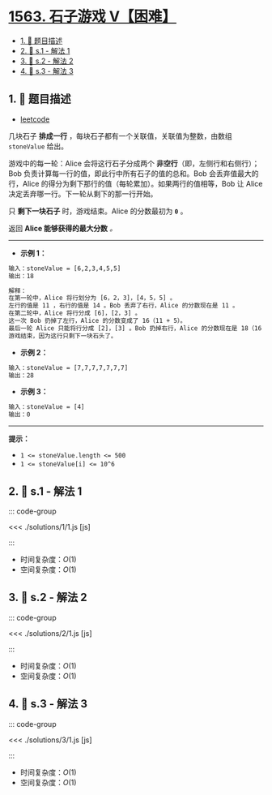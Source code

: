 # [1563. 石子游戏 V【困难】](https://github.com/tnotesjs/TNotes.leetcode/tree/main/notes/1563.%20%E7%9F%B3%E5%AD%90%E6%B8%B8%E6%88%8F%20V%E3%80%90%E5%9B%B0%E9%9A%BE%E3%80%91)

<!-- region:toc -->

- [1. 📝 题目描述](#1--题目描述)
- [2. 🎯 s.1 - 解法 1](#2--s1---解法-1)
- [3. 🎯 s.2 - 解法 2](#3--s2---解法-2)
- [4. 🎯 s.3 - 解法 3](#4--s3---解法-3)

<!-- endregion:toc -->

## 1. 📝 题目描述

- [leetcode](https://leetcode.cn/problems/stone-game-v/)

几块石子 **排成一行** ，每块石子都有一个关联值，关联值为整数，由数组 `stoneValue` 给出。

游戏中的每一轮：Alice 会将这行石子分成两个 **非空行**（即，左侧行和右侧行）；Bob 负责计算每一行的值，即此行中所有石子的值的总和。Bob 会丢弃值最大的行，Alice 的得分为剩下那行的值（每轮累加）。如果两行的值相等，Bob 让 Alice 决定丢弃哪一行。下一轮从剩下的那一行开始。

只 **剩下一块石子** 时，游戏结束。Alice 的分数最初为 **`0`** 。

返回 **Alice 能够获得的最大分数** _。_

---

- **示例 1：**

```txt
输入：stoneValue = [6,2,3,4,5,5]
输出：18

解释：
在第一轮中，Alice 将行划分为 [6，2，3]，[4，5，5] 。
左行的值是 11 ，右行的值是 14 。Bob 丢弃了右行，Alice 的分数现在是 11 。
在第二轮中，Alice 将行分成 [6]，[2，3] 。
这一次 Bob 扔掉了左行，Alice 的分数变成了 16（11 + 5）。
最后一轮 Alice 只能将行分成 [2]，[3] 。Bob 扔掉右行，Alice 的分数现在是 18（16 + 2）。
游戏结束，因为这行只剩下一块石头了。
```

- **示例 2：**

```txt
输入：stoneValue = [7,7,7,7,7,7,7]
输出：28
```

- **示例 3：**

```txt
输入：stoneValue = [4]
输出：0
```

---

**提示：**

- `1 <= stoneValue.length <= 500`
- `1 <= stoneValue[i] <= 10^6`

## 2. 🎯 s.1 - 解法 1

::: code-group

<<< ./solutions/1/1.js [js]

:::

- 时间复杂度：$O(1)$
- 空间复杂度：$O(1)$

## 3. 🎯 s.2 - 解法 2

::: code-group

<<< ./solutions/2/1.js [js]

:::

- 时间复杂度：$O(1)$
- 空间复杂度：$O(1)$

## 4. 🎯 s.3 - 解法 3

::: code-group

<<< ./solutions/3/1.js [js]

:::

- 时间复杂度：$O(1)$
- 空间复杂度：$O(1)$
